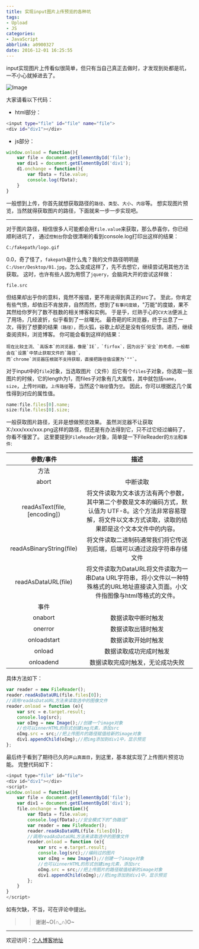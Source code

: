 ```yaml
---
title: 实现input图片上传预览的各种坑
tags:
- Upload
- JS 
categories:
- JavaScript
abbrlink: a0900327
date: 2016-12-01 16:25:55
---
```


input实现图片上传看似很简单，但只有当自己真正去做时，才发现到处都是坑，一不小心就掉进去了。

![Image](https://tiven.cn/static/img/img-post-03-5Avhx-44WKKOCEZ5Cu4HP.jpg)

<!--more-->

大家请看以下代码：
* html部分：
```Bash
<input type="file" id="file" name="file">
<div id="div1"></div>
```
* js部分：
```Javascript
window.onload = function(){
	var file = document.getElementById('file');
	var div1 = document.getElementById('div1');
	d1.onchange = function(){
        var fData = file.value;
        console.log(fData);
	}
}
```
一般想到上传，你首先就想获取路径的`路径`、`类型`、`大小`、`内容`等。
想实现图片预览，当然就得获取图片的路径，下面就来一步一步实现吧。

---
对于图片路径，相信很多人可能都会用`file.value`来获取，那么恭喜你，你已经顺利进坑了，
通过`控制台`你会很清晰的看到console.log打印出这样的结果：
```
C:/fakepath/logo.gif
```
0.0，奇了怪了，`fakepath`是什么鬼？我的文件路径明明是`C:/User/Desktop/01.jpg`，怎么变成这样了，先不去想它，继续尝试用其他方法获取。
这时，也许有些人因为用惯了`jquery`，会脑洞大开的尝试这样做：

```
file.src
```
但结果却出乎你的意料，竟然不报错，更不用说得到真正的src了。
至此，你肯定有些气愤，却依旧不肯放弃，自然而然，想到了`有事问度娘`，"万能"的度娘，果不其然给你罗列了数不胜数的相关博客和实例。
于是乎，烂熟于心的`CV大法`便派上了用场，几经波折，似乎看到了一丝曙光。
最奇葩的IE浏览器，终于出息了一次，得到了想要的结果`（路径）`，而火狐，谷歌上却还是没有任何反馈。进而，继续查阅资料，浏览博客。
你可能会看到这样的结果：

	现在比较主流、`高版本`的浏览器，像是`IE`，`firfox`，因为出于`安全`的考虑，一般都会在`设置`中禁止获取文件的`路径`，
	而`chrome`浏览器压根就不支持获取，直接把路径值设置为`""`。

对于input中的`file`对象，当选取图片（文件）后它有个`files`子对象，你选取一张图片的时候，它的length为1，而files子对象有几大属性，其中就包括`name`，`size`，上传`时间戳`，`上传路径`等，当然这个`路径`值为`空`。
因此，你可以根据这几个属性得到对应的属性值。
```javascript
name:file.files[0].name;
size:file.files[0].size;
```
一般获取图片路径，无非是想做预览效果。
虽然浏览器不让获取X:/xxx/xxx/xxx.png这样的路径，但还是有办法得到它，只不过它经过编码了，你看不懂罢了。
这里要提到`FileReader`对象，简单提一下FileReader的`方法`和`事件`:

|					参数/事件				|					描述				|
|:-----------------------------------------:|:-------------------------------------:|
|方法||
|abort|中断读取|
|readAsText(file, [encoding])|将文件读取为文本该方法有两个参数，其中第二个参数是文本的编码方式，默认值为 UTF-8。这个方法非常容易理解，将文件以文本方式读取，读取的结果即是这个文本文件中的内容。|
|readAsBinaryString(file)|将文件读取二进制码通常我们将它传送到后端，后端可以通过这段字符串存储文件|
|readAsDataURL(file)|将文件读取为DataURL将文件读取为一串Data URL字符串，将小文件以一种特殊格式的URL地址直接读入页面。小文件指图像与html等格式的文件。|
|事件||
|onabort|数据读取中断时触发|
|onerror|数据读取出错时触发|
|onloadstart|数据读取开始时触发|
|onload|数据读取成功完成时触发|
|onloadend|数据读取完成时触发，无论成功失败|

具体方法如下：
```javascript
var reader = new FileReader();
reader.readAsDataURL(file.files[0]);
//调用readAsDataURL方法来读取选中的图像文件
reader.onload = function (e){
	var src = e.target.result;
	console.log(src);
	var oImg = new Image();//创建一个image对象
	//也可以innerHTML的形式创建img元素，添加src
	oImg.src = src;//把上传图片的路径赋值给新的image对象
	div1.appendChild(oImg);//把img添加到div1中，显示预览
};
```
最后终于看到了期待已久的`庐山真面目`，到这里，基本就实现了上传图片预览功能。
完整代码如下：
```javascript
<input type="file" id="file">
<div id="div1"></div>
<script>
window.onload = function(){
	var file = document.getElementById('file');
	var div1 = document.getElementById('div1');
	file.onchange = function(){
		var fData = file.value;
		console.log(fData);//安全模式下的“伪路径”
		var reader = new FileReader();
		reader.readAsDataURL(file.files[0]);
		//调用readAsDataURL方法来读取选中的图像文件
		reader.onload = function (e){
			var src = e.target.result;
			console.log(src);//编码过的图片
			var oImg = new Image();//创建一个image对象
			//也可以innerHTML的形式创建img元素，添加src
			oImg.src = src;//把上传图片的路径赋值给新的image对象
			div1.appendChild(oImg);//把img添加到div1中，显示预览
		};
	}
}
</script>
```
如有欠缺，不当，可在评论中提出。
>> 谢谢~O(∩_∩)O~

---

欢迎访问：[个人博客地址](//tiven.cn/p/a0900327/ "天問博客")
